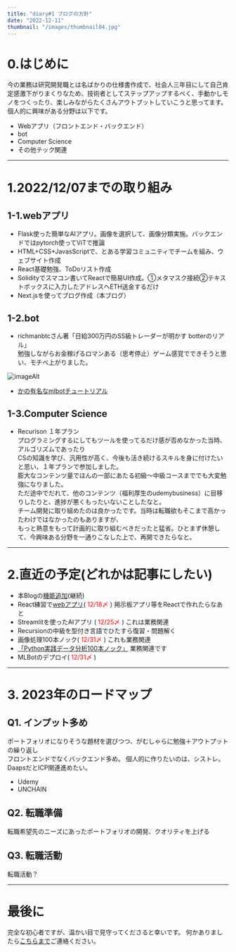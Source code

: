 ```yaml
---
title: "diary#1 ブログの方針"
date: "2022-12-11"
thumbnail: "/images/thumbnail04.jpg"
---
```

# 0.はじめに
今の業務は研究開発職とは名ばかりの仕様書作成で、社会人三年目にして自己肯定感激下がりまくりなため、技術者としてステップアップするべく、手動かしモノをつくったり、楽しみながらたくさんアウトプットしていこうと思ってます。個人的に興味がある分野は以下です。

- Webアプリ（フロントエンド・バックエンド）
- bot
- Computer Science
- その他テック関連
---
# 1.2022/12/07までの取り組み
## 1-1.webアプリ
- Flask使った簡単なAIアプリ。画像を選択して、画像分類実施。バックエンドではpytorch使ってViTで推論
- HTML+CSS+JavasScriptで、とある学習コミュニティでチームを組み、ウェブサイト作成
- React基礎勉強、ToDoリスト作成
- Solidityでスマコン書いてReactで簡易UI作成。①メタマスク接続②テキストボックスに入力したアドレスへETH送金するだけ
- Next.jsを使ってブログ作成（本ブログ）

## 1-2.bot
- richmanbtcさん著「日給300万円のSS級トレーダーが明かす botterのリアル」  
勉強しながらお金稼げるロマンある（思考停止）ゲーム感覚でできそうと思い、モチベ上がりました。 

![imageAlt](https://m.media-amazon.com/images/I/51UJy3wzKbL.jpg "imageTitle") 
- [かの有名なmlbotチュートリアル](https://github.com/richmanbtc/mlbot_tutorial)

## 1-3.Computer Science
- Recurison １年プラン  
プログラミングするにしてもツールを使ってるだけ感が否めなかった当時、アルゴリズムであったり  
CSの知識を学び、汎用性が高く、今後も活き続けるスキルを身に付けたいと思い、１年プランで参加しました。  
膨大なコンテンツ量でほんの一部にあたる初級～中級コースまででも大変勉強になりました。  
ただ途中でだれて、他のコンテンツ（福利厚生のudemybusiness）に目移りしたりと、進捗が悪くもったいないことしたなと。  
チーム開発に取り組めたのは良かったです。当時は転職欲もそこまで高かったわけではなかったのもありますが、  
もっと熱意をもって計画的に取り組むべきだったと猛省。ひとまず休憩して、今興味ある分野を一通りこなした上で、再開できたらなと。
---
# 2.直近の予定(どれかは記事にしたい)
- 本Blogの[機能追加](https://github.com/ryo-ponsan/dev_blog/issues)(継続)
- React練習で[webアプリ](https://github.com/ryo-ponsan/share_blog)(<font color="Red"> 12/18〆</font> )
掲示板アプリ等をReactで作れたらなあと
- Streamlitを使ったAIアプリ  (<font color="Red"> 12/25〆</font> )
これは業務関連
- Recursionの中級を型付き言語でひたすら復習・問題解く
- 画像処理100本ノック(<font color="Red"> 12/31〆</font> )  これも業務関連
- [「Python実践データ分析100本ノック」](https://www.amazon.co.jp/Python-%E5%AE%9F%E8%B7%B5%E3%83%87%E3%83%BC%E3%82%BF%E5%88%86%E6%9E%90-100%E6%9C%AC%E3%83%8E%E3%83%83%E3%82%AF-%E7%AC%AC2%E7%89%88-%E4%B8%8B%E5%B1%B1/dp/479806727X/ref=asc_df_479806727X/?tag=jpgo-22&linkCode=df0&hvadid=588917165958&hvpos=&hvnetw=g&hvrand=18139987998045795285&hvpone=&hvptwo=&hvqmt=&hvdev=c&hvdvcmdl=&hvlocint=&hvlocphy=1009541&hvtargid=pla-1689028698404&psc=1&th=1&psc=1)  業務関連です
- MLBotのデプロイ(<font color="Red"> 12/31〆</font> )  
---
# 3. 2023年のロードマップ

## Q1. インプット多め
ポートフォリオになりそうな題材を選びつつ、がむしゃらに勉強＋アウトプットの繰り返し  
フロントエンドでなくバックエンド多め。 個人的に作りたいのは、シストレ。DaapsだとICP関連進めたい。
- Udemy
- UNCHAIN

## Q2. 転職準備
転職希望先のニーズにあったポートフォリオの開発、クオリティを上げる

## Q3. 転職活動
転職活動？

---

# 最後に
完全な初心者ですが、温かい目で見守ってくださると幸いです。
何かありましたら[こちらまで](https://twitter.com/anderson_Gypsy)ご連絡ください。